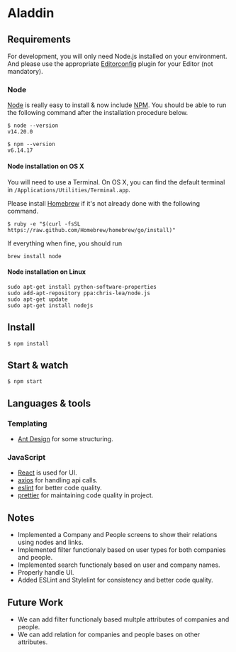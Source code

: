 
# Aladdin

## Requirements

For development, you will only need Node.js installed on your environment.
And please use the appropriate [Editorconfig](http://editorconfig.org/) plugin for your Editor (not mandatory).

### Node

[Node](http://nodejs.org/) is really easy to install & now include [NPM](https://npmjs.org/).
You should be able to run the following command after the installation procedure
below.

    $ node --version
    v14.20.0

    $ npm --version
    v6.14.17

#### Node installation on OS X

You will need to use a Terminal. On OS X, you can find the default terminal in
`/Applications/Utilities/Terminal.app`.

Please install [Homebrew](http://brew.sh/) if it's not already done with the following command.

    $ ruby -e "$(curl -fsSL https://raw.github.com/Homebrew/homebrew/go/install)"

If everything when fine, you should run

    brew install node

#### Node installation on Linux

    sudo apt-get install python-software-properties
    sudo add-apt-repository ppa:chris-lea/node.js
    sudo apt-get update
    sudo apt-get install nodejs


## Install

    $ npm install


## Start & watch

    $ npm start


## Languages & tools

### Templating

- [Ant Design](https://ant.design/components/overview/) for some structuring.

### JavaScript

- [React](http://facebook.github.io/react) is used for UI.
- [axios](https://www.npmjs.com/package/axios) for handling api calls.
- [eslint](https://eslint.org/) for better code quality.
- [prettier](https://prettier.io/) for maintaining code quality in project.



## Notes
- Implemented a Company and People screens to show their relations using nodes and links.
- Implemented filter functionaly based on user types for both companies and people.
- Implemented search functionaly based on user and company names.
- Properly handle UI.
- Added ESLint and Stylelint for consistency and better code quality.

## Future Work
- We can add filter functionaly based multple attributes of companies and people.
- We can add relation for companies and people bases on other attributes.